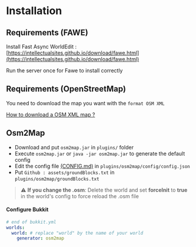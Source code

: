 # Installation

## Requirements (FAWE)
Install Fast Async WorldEdit :
[https://intellectualsites.github.io/download/fawe.html](https://intellectualsites.github.io/download/fawe.html)

Run the server once for Fawe to install correctly

## Requirements (OpenStreetMap)
You need to download the map you want with the `format OSM XML`

[How to download a OSM XML map ?](OSM.md#get-a-osm-xml-map-file)

## Osm2Map

- Download and put `osm2map.jar` in `plugins/` folder
- Execute `osm2map.jar` or `java -jar osm2map.jar` to generate the default config 
- Edit the config file [(CONFIG.md)](CONFIG.md) in `plugins/osm2map/config/config.json`
- Put `Github : assets/groundBlocks.txt` in `plugins/osm2map/groundBlocks.txt`
> :warning: **If you change the .osm**: Delete the world and set **forceInit** to **true** in the world's config to force reload the .osm file

#### Configure Bukkit
```yaml
# end of bukkit.yml
worlds:
  world: # replace "world" by the name of your world
    generator: osm2map
```
